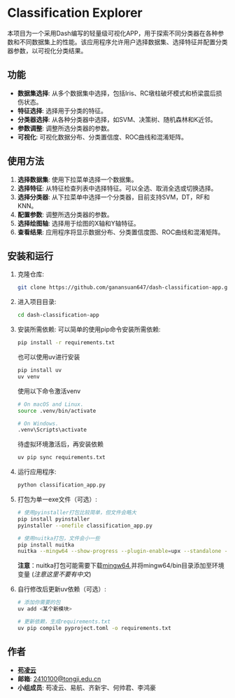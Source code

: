 # Classification Explorer

本项目为一个采用Dash编写的轻量级可视化APP，用于探索不同分类器在各种参数和不同数据集上的性能。该应用程序允许用户选择数据集、选择特征并配置分类器参数，以可视化分类结果。

## 功能

- **数据集选择**: 从多个数据集中选择，包括Iris、RC墩柱破坏模式和桥梁震后损伤状态。
- **特征选择**: 选择用于分类的特征。
- **分类器选择**: 从各种分类器中选择，如SVM、决策树、随机森林和K近邻。
- **参数调整**: 调整所选分类器的参数。
- **可视化**: 可视化数据分布、分类置信度、ROC曲线和混淆矩阵。

## 使用方法

1. **选择数据集**: 使用下拉菜单选择一个数据集。
2. **选择特征**: 从特征检查列表中选择特征。可以全选、取消全选或切换选择。
3. **选择分类器**: 从下拉菜单中选择一个分类器，目前支持SVM，DT，RF和KNN。
4. **配置参数**: 调整所选分类器的参数。
5. **选择绘图轴**: 选择用于绘图的X轴和Y轴特征。
6. **查看结果**: 应用程序将显示数据分布、分类置信度图、ROC曲线和混淆矩阵。

## 安装和运行

1. 克隆仓库:
    ```bash
    git clone https://github.com/ganansuan647/dash-classification-app.git
    ```
2. 进入项目目录:
    ```bash
    cd dash-classification-app
    ```
3. 安装所需依赖:
    可以简单的使用pip命令安装所需依赖:
    ```bash
    pip install -r requirements.txt
    ```

    也可以使用uv进行安装
    ```bash
    pip install uv
    uv venv
    ```

    使用以下命令激活venv
    ```bash
    # On macOS and Linux.
    source .venv/bin/activate
    
    # On Windows.
    .venv\Scripts\activate
    ```

    待虚拟环境激活后，再安装依赖
    ```bash
    uv pip sync requirements.txt
    ```
4. 运行应用程序:
    ```bash
    python classification_app.py
    ```
5. 打包为单一exe文件（可选）:
    ```bash
    # 使用pyinstaller打包比较简单，但文件会略大
    pip install pyinstaller
    pyinstaller --onefile classification_app.py

    # 使用nuitka打包，文件会小一些
    pip install nuitka
    nuitka --mingw64 --show-progress --plugin-enable=upx --standalone --onefile classification_app.py
    ```
    **注意**：nuitka打包可能需要下载[mingw64](https://winlibs.com/),并将mingw64/bin目录添加至环境变量 (*注意这里不要有中文*)
6. 自行修改后更新uv依赖（可选）:
    ```bash
    # 添加你需要的包
    uv add <某个新模块>

    # 更新依赖，生成requirements.txt
    uv pip compile pyproject.toml -o requirements.txt
    ```

## 作者

- [**苟凌云**](https://github.com/ganansuan647)
- **邮箱**: 2410100@tongji.edu.cn
- **小组成员**: 苟凌云、易航、齐新宇、何帅君、李鸿豪
